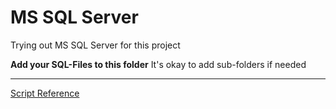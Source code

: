 # MS SQL Server

Trying out MS SQL Server for this project

**Add your SQL-Files to this folder**
It's okay to add sub-folders if needed

---
[Script Reference](https://cardano.github.io/blog/2017/11/15/mssql-docker-container)